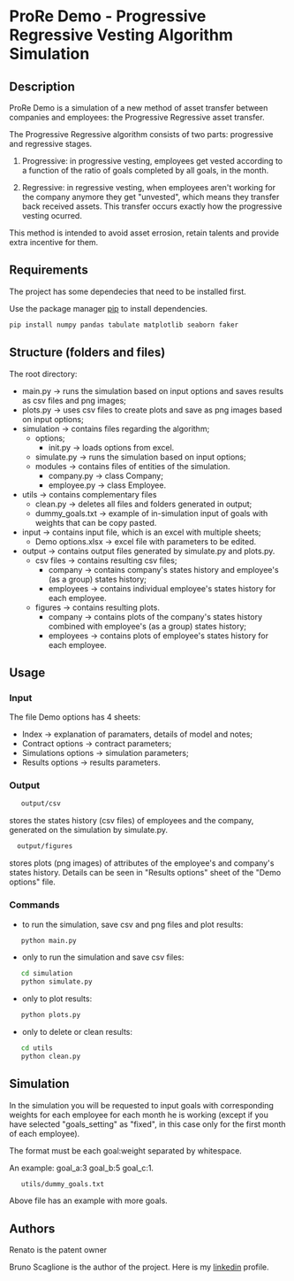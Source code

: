 # ProRe Demo - Progressive Regressive Vesting Algorithm Simulation

## Description

ProRe Demo is a simulation of a new method of asset transfer between companies
and employees: the Progressive Regressive asset transfer.

The Progressive Regressive algorithm consists of two parts: progressive and regressive stages.

1. Progressive: in progressive vesting, employees get vested according to a function of the ratio of goals completed by all goals, in the month.

2. Regressive: in regressive vesting, when employees aren't working for the company anymore they get "unvested", which means they transfer back received assets. This transfer occurs exactly how the progressive vesting ocurred.

This method is intended to avoid asset errosion, retain talents and provide extra incentive for them.

## Requirements

The project has some dependecies that need to be installed first.

Use the package manager [pip](https://pip.pypa.io/en/stable/) to install dependencies.

```bash
pip install numpy pandas tabulate matplotlib seaborn faker
```

## Structure (folders and files)

The root directory:
  - main.py &#8594; runs the simulation based on input options and saves results as csv files and png images;
  - plots.py &#8594; uses csv files to create plots and save as png images based on input options;
  - simulation &#8594; contains files regarding the algorithm;
      - options;
          - init.py &#8594; loads options from excel.
      - simulate.py &#8594; runs the simulation based on input options;
      - modules &#8594; contains files of entities of the simulation.
          - company.py &#8594; class Company;
          - employee.py &#8594; class Employee.
  - utils &#8594; contains complementary files
      - clean.py &#8594; deletes all files and folders generated in output;
      - dummy_goals.txt &#8594; example of in-simulation input of goals with weights that can be copy pasted.
  - input &#8594; contains input file, which is an excel with multiple sheets;
      - Demo options.xlsx &#8594; excel file with parameters to be edited.
  - output &#8594; contains output files generated by simulate.py and plots.py.
      - csv files &#8594; contains resulting csv files;
          - company &#8594; contains company's states history and employee's (as a group) states history;
          - employees &#8594; contains individual employee's states history for each employee.
      - figures  &#8594; contains resulting plots.
          - company &#8594; contains plots of the company's states history combined with employee's (as a group) states history;
          - employees &#8594; contains plots of employee's states history for each employee.

## Usage

### Input 

The file Demo options has 4 sheets: 
  - Index &#8594; explanation of paramaters, details of model and notes;
  - Contract options &#8594; contract parameters;
  - Simulations options &#8594; simulation parameters;
  - Results options &#8594; results parameters.
    
### Output

 ```bash 
    output/csv
  ``` 
stores the states history (csv files) of employees and the company, generated on the simulation by simulate.py.

 ```bash 
   output/figures
   ``` 
stores plots (png images) of attributes of the employee's and company's states history. Details can be seen in "Results options" sheet of the "Demo options" file.

### Commands

* to run the simulation, save csv and png files and plot results:

```bash
   python main.py
```

* only to run the simulation and save csv files:

```bash
   cd simulation
   python simulate.py
```

* only to plot results:

```bash
   python plots.py
```

* only to delete or clean results:

```bash
   cd utils
   python clean.py
```

## Simulation

In the simulation you will be requested to input goals with corresponding weights for each employee for each month he is working (except if you have selected "goals_setting" as "fixed", in this case only for the first month of each employee).

The format must be each goal:weight separated by whitespace.

An example: goal_a:3 goal_b:5 goal_c:1.

```bash
   utils/dummy_goals.txt
```
Above file has an example with more goals.

## Authors

Renato is the patent owner

Bruno Scaglione is the author of the project. Here is my [linkedin](https://www.linkedin.com/in/bruno-scaglione-4412a0165/) profile. 
